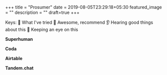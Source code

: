 +++
title =  "Prosumer"
date = 2019-08-05T23:29:18+05:30
featured_image = ""
description = ""
draft=true
+++

Keys: 
:raising_hand: What I've tried
:100: Awesome, recommend
:ear: Hearing good things about this
:eyes: Keeping an eye on this


**Superhuman**


**Coda**


**Airtable**


**Tandem.chat**


